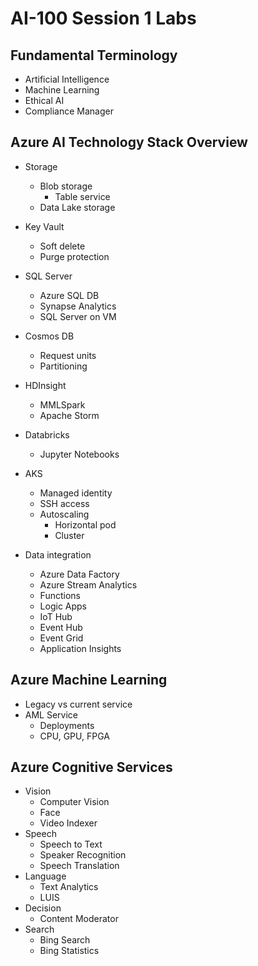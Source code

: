 # AI-100 Session 1 Labs

## Fundamental Terminology

* Artificial Intelligence
* Machine Learning
* Ethical AI
* Compliance Manager

## Azure AI Technology Stack Overview

* Storage
    * Blob storage
        * Table service
    * Data Lake storage
* Key Vault
    * Soft delete
    * Purge protection
* SQL Server
    * Azure SQL DB
    * Synapse Analytics
    * SQL Server on VM
* Cosmos DB
    * Request units
    * Partitioning
* HDInsight
    * MMLSpark
    * Apache Storm
* Databricks
    * Jupyter Notebooks
* AKS
    * Managed identity
    * SSH access
    * Autoscaling
        * Horizontal pod
        * Cluster

* Data integration
    * Azure Data Factory
    * Azure Stream Analytics
    * Functions
    * Logic Apps
    * IoT Hub
    * Event Hub
    * Event Grid
    * Application Insights

## Azure Machine Learning

* Legacy vs current service
* AML Service
    * Deployments
    * CPU, GPU, FPGA

## Azure Cognitive Services

* Vision
    * Computer Vision
    * Face
    * Video Indexer
* Speech
    * Speech to Text
    * Speaker Recognition
    * Speech Translation
* Language
    * Text Analytics
    * LUIS
* Decision
    * Content Moderator
* Search
    * Bing Search
    * Bing Statistics
